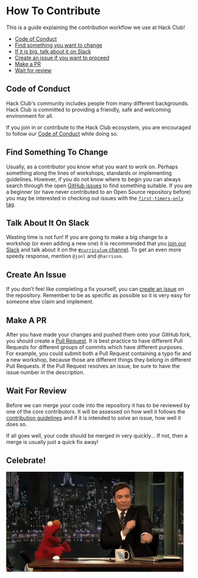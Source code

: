 # How To Contribute

This is a guide explaining the contribution workflow we use at Hack Club!

- [Code of Conduct](#code-of-conduct)
- [Find something you want to change](#find-something-to-change)
- [If it is big, talk about it on Slack](#talk-about-it-on-slack)
- [Create an issue if you want to proceed](#create-an-issue)
- [Make a PR](#make-a-pr)
- [Wait for review](#wait-for-review)

## Code of Conduct

Hack Club's community includes people from many different backgrounds. Hack Club
is committed to providing a friendly, safe and welcoming environment for all.

If you join in or contribute to the Hack Club ecosystem, you are encouraged to
follow our [Code of Conduct](CONDUCT.md) while doing so.

## Find Something To Change

Usually, as a contributor you know what you want to work on. Perhaps something
along the lines of workshops, standards or implementing guidelines. However, if
you do not know where to begin you can always search through the open
[GitHub issues][issues] to find something suitable. If you are a beginner (or
have never contributed to an Open Source repository before) you may be
interested in checking out issues with the
[`first-timers-only` tag][first_timers].

[issues]: https://github.com/hackclub/hackclub/issues
[first_timers]: https://github.com/hackclub/hackclub/issues?utf8=%E2%9C%93&q=is%3Aissue+is%3Aopen+label%3Afirst-timers-only

## Talk About It On Slack

Wasting time is not fun! If you are going to make a big change to a workshop (or
even adding a new one) it is recommended that you [join our Slack][slack] and
talk about it on the [`#curriculum` channel][curriculum_channel]. To get an even
more speedy response, mention `@jonl` and `@harrison`.

[slack]: https://slack.starthackclub.io
[curriculum_channel]: https://starthackclub.slack.com/messages/curriculum/

## Create An Issue

If you don't feel like completing a fix yourself, you can
[create an issue][create_issue] on the repository. Remember to be as specific as
possible so it is very easy for someone else claim and implement.

[create_issue]: https://github.com/hackclub/hackclub/issues/new

## Make A PR

After you have made your changes and pushed them onto your GitHub fork, you
should create a [Pull Request][pull_request]. It is best practice to have
different Pull Requests for different groups of commits which have different
purposes. For example, you could submit both a Pull Request containing a typo
fix and a new workshop, because those are different things they belong in
different Pull Requests. If the Pull Request resolves an issue, be sure to have
the issue number in the description.

[pull_request]: https://help.github.com/articles/using-pull-requests/

## Wait For Review

Before we can merge your code into the repository it has to be reviewed by one
of the core contributors. It will be assessed on how well it follows the
[contribution guidelines](GUIDELINES.md) and if it is intended to solve an
issue, how well it does so.

If all goes well, your code should be merged in very quickly... If not, then a
merge is usually just a quick fix away!

## Celebrate!

![](img/dance.gif)

